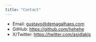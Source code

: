 ```yaml
---
title: "Contact"
---
```


- Email: gustavo@demagalhaes.com
- GitHub: https://github.com/hehehe
- X/Twitter: https://twitter.com/asjdlakjs
